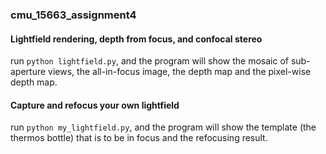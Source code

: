 ### cmu_15663_assignment4

#### Lightfield rendering, depth from focus, and confocal stereo

run `python lightfield.py`, and the program will show the mosaic of sub-aperture views, the all-in-focus image, the depth map and the pixel-wise depth map.

#### Capture and refocus your own lightfield

run `python my_lightfield.py`, and the program will show the template (the thermos bottle) that is to be in focus and the refocusing result.